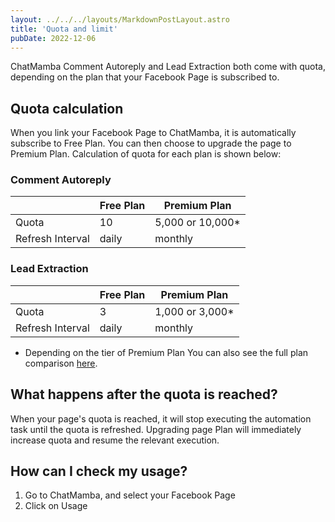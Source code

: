 ```yaml
---
layout: ../../../layouts/MarkdownPostLayout.astro
title: 'Quota and limit'
pubDate: 2022-12-06
---
```


ChatMamba Comment Autoreply and Lead Extraction both come with quota, depending on the plan that your Facebook Page is subscribed to.

## Quota calculation

When you link your Facebook Page to ChatMamba, it is automatically subscribe to Free Plan. You can then choose to upgrade the page to Premium Plan. Calculation of quota for each plan is shown below:

### Comment Autoreply

|                  | Free Plan | Premium Plan     |
| ---------------- | --------- | ---------------- |
| Quota            | 10        | 5,000 or 10,000* |
| Refresh Interval | daily     | monthly          |

### Lead Extraction

|                  | Free Plan | Premium Plan     |
| ---------------- | --------- | ---------------- |
| Quota            | 3         | 1,000 or 3,000*  |
| Refresh Interval | daily     | monthly          |

* Depending on the tier of Premium Plan
You can also see the full plan comparison [here](https://home.chatmamba.com/pricing).

## What happens after the quota is reached?

When your page's quota is reached, it will stop executing the automation task until the quota is refreshed. Upgrading page Plan will immediately increase quota and resume the relevant execution.

## How can I check my usage?

1. Go to ChatMamba, and select your Facebook Page
2. Click on Usage
